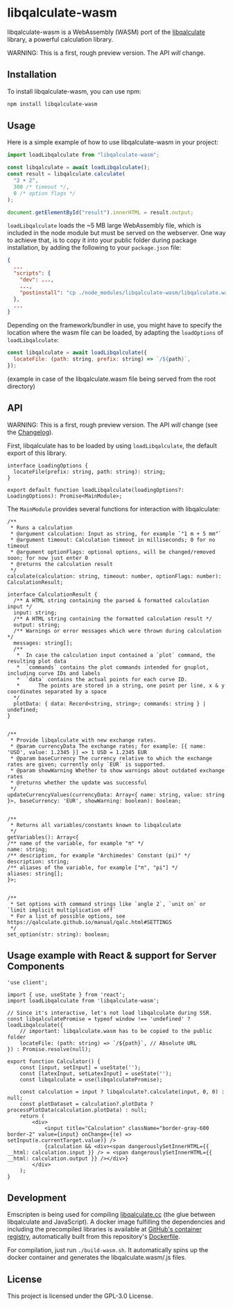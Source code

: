 # libqalculate-wasm

libqalculate-wasm is a WebAssembly (WASM) port of the [libqalculate](https://github.com/Qalculate/libqalculate/) library, a powerful calculation library.

WARNING: This is a first, rough preview version. The API _will_ change.

## Installation

To install libqalculate-wasm, you can use npm:

```bash
npm install libqalculate-wasm
```

## Usage

Here is a simple example of how to use libqalculate-wasm in your project:

```javascript
import loadLibqalculate from "libqalculate-wasm";

const libqalculate = await loadLibqalculate();
const result = libqalculate.calculate(
  "2 + 2",
  300 /* timeout */,
  0 /* option flags */
);

document.getElementById("result").innerHTML = result.output;
```

`loadLibqalculate` loads the ~5 MB large WebAssembly file, which is included in the node module but must be served on the webserver.
One way to achieve that, is to copy it into your public folder during package installation, by adding the following to your `package.json` file:

```JSON
{
  ...
  "scripts": {
    "dev": ...,
    ...,
    "postinstall": "cp ./node_modules/libqalculate-wasm/libqalculate.wasm ./public/libqalculate.wasm"
  },
  ...
}
```

Depending on the framework/bundler in use, you might have to specify the location where the wasm file can be loaded, by adapting the `loadOptions` of `loadLibqalculate`:

```javascript
const libqalculate = await loadLibqalculate({
  locateFile: (path: string, prefix: string) => `/${path}`,
});
```

(example in case of the libqalculate.wasm file being served from the root directory)

## API

WARNING: This is a first, rough preview version. The API _will_ change (see the [Changelog](CHANGELOG.md)).

First, libqalculate has to be loaded by using `loadLibqalculate`, the default export of this library.

```TS
interface LoadingOptions {
  locateFile(prefix: string, path: string): string;
}

export default function loadLibqalculate(loadingOptions?: LoadingOptions): Promise<MainModule>;
```

The `MainModule` provides several functions for interaction with libqalculate:

```TS
/**
 * Runs a calculation
 * @argument calculation: Input as string, for example `"1 m + 5 mm"`
 * @argument timeout: Calculation timeout in milliseconds; 0 for no timeout
 * @argument optionFlags: optional options, will be changed/removed soon; for now just enter 0
 * @returns the calculation result
 */
calculate(calculation: string, timeout: number, optionFlags: number): CalculationResult;

interface CalculationResult {
  /** A HTML string containing the parsed & formatted calculation input */
  input: string;
  /** A HTML string containing the formatted calculation result */
  output: string;
  /** Warnings or error messages which were thrown during calculation */
  messages: string[];
  /**
   *  In case the calculation input contained a `plot` command, the resulting plot data
   *  `commands` contains the plot commands intended for gnuplot, including curve IDs and labels
   *  `data` contains the actual points for each curve ID.
   *      The points are stored in a string, one point per line, x & y coordinates separated by a space
  */
  plotData: { data: Record<string, string>; commands: string } | undefined;
}


/**
 * Provide libqalculate with new exchange rates.
 * @param currencyData The exchange rates; for example: [{ name: 'USD', value: 1.2345 }] => 1 USD = 1.2345 EUR
 * @param baseCurrency The currency relative to which the exchange rates are given; currently only `EUR` is supported.
 * @param showWarning Whether to show warnings about outdated exchange rates
 * @returns whether the update was successful
 */
updateCurrencyValues(currencyData: Array<{ name: string, value: string }>, baseCurrency: 'EUR', showWarning: boolean): boolean;


/**
 * Returns all variables/constants known to libqalculate
 */
getVariables(): Array<{
/** name of the variable, for example "π" */
name: string;
/** description, for example "Archimedes' Constant (pi)" */
description: string;
/** aliases of the variable, for example ["π", "pi"] */
aliases: string[];
}>;


/**
 * Set options with command strings like `angle 2`, `unit on` or `limit implicit multiplication off`
 * For a list of possible options, see https://qalculate.github.io/manual/qalc.html#SETTINGS
 */
set_option(str: string): boolean;
```

## Usage example with React & support for Server Components

```TSX
'use client';

import { use, useState } from 'react';
import loadLibqalculate from 'libqalculate-wasm';

// Since it's interactive, let's not load libqalculate during SSR.
const libqalculatePromise = typeof window !== 'undefined' ? loadLibqalculate({
    // important: libqalculate.wasm has to be copied to the public folder
    locateFile: (path: string) => `/${path}`, // Absolute URL
}) : Promise.resolve(null);

export function Calculator() {
    const [input, setInput] = useState('');
    const [latexInput, setLatexInput] = useState('');
    const libqalculate = use(libqalculatePromise);

    const calculation = input ? libqalculate?.calculate(input, 0, 0) : null;
    const plotDataset = calculation?.plotData ? processPlotData(calculation.plotData) : null;
    return (
        <div>
            <input title="Calculation" className="border-gray-600 border-2" value={input} onChange={(e) => setInput(e.currentTarget.value)} />
            {calculation && <div><span dangerouslySetInnerHTML={{ __html: calculation.input }} /> = <span dangerouslySetInnerHTML={{ __html: calculation.output }} /></div>}
        </div>
    );
}
```

## Development

Emscripten is being used for compiling [libqalculate.cc](src/libqalculate.cc) (the glue between libqalculate and JavaScript). A docker image fulfilling the dependencies and including the precompiled libraries is available at [GitHub's container registry](ghcr.io/stephtr/libqalculate-wasm), automatically built from this repository's [Dockerfile](Dockerfile).

For compilation, just run `./build-wasm.sh`. It automatically spins up the docker container and generates the libqalculate.wasm/.js files.

## License

This project is licensed under the GPL-3.0 License.
